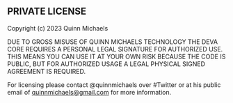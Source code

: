 ## PRIVATE LICENSE

Copyright (c) 2023 Quinn Michaels

DUE TO GROSS MISUSE OF QUINN MICHAELS TECHNOLOGY THE DEVA CORE REQUIRES A PERSONAL LEGAL SIGNATURE FOR AUTHORIZED USE. THIS MEANS YOU CAN USE IT AT YOUR OWN RISK BECAUSE THE CODE IS PUBLIC, BUT FOR AUTHORIZED USAGE A LEGAL PHYSICAL SIGNED AGREEMENT IS REQUIRED.

For licensing please contact @quinnmichaels over #Twitter or at his public email of quinnmichaels@gmail.com for more information.
